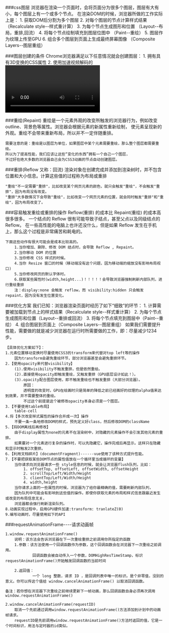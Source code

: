###css图层
	浏览器在渲染一个页面时，会将页面分为很多个图层，图层有大有小，每个图层上有一个或多个节点。
	在渲染DOM的时候，浏览器所做的工作实际上是：
		1. 获取DOM后分割为多个图层
		2. 对每个图层的节点计算样式结果		（Recalculate style--样式重计算）
		3. 为每个节点生成图形和位置			（Layout--布局，重排,回流）
		4. 将每个节点绘制填充到图层位图中		（Paint--重绘）
		5. 图层作为纹理上传至GPU
		6. 组合多个图层到页面上生成最终屏幕图像	（Composite Layers--图层重组）

###图层创建的条件
	Chrome浏览器满足以下任意情况就会创建图层：
		1. 拥有具有3D变换的CSS属性
		2. 使用加速视频解码的<video>节点
		3. <canvas>节点
		4. CSS3动画的节点
		5. 拥有CSS加速属性的元素(will-change)

###重绘(Repaint)
	重绘是一个元素外观的改变所触发的浏览器行为，例如改变outline、背景色等属性。浏览器会根据元素的新属性重新绘制，
	使元素呈现新的外观。重绘不会带来重新布局，所以并不一定伴随重排。
	
	需要注意的是：重绘是以图层为单位，如果图层中某个元素需要重绘，那么整个图层都需要重绘。
	所以为了提高性能，我们应该让这些“变化的东西”拥有一个自己一个图层，
	不过好在绝大多数的浏览器自己会为CSS3动画的节点自动创建图层。

###重排(Reflow 又称：回流)
	渲染对象在创建完成并添加到渲染树时，并不包含位置和大小信息。计算这些值的过程称为布局或重排
	
	"重绘"不一定需要"重排"，比如改变某个网页元素的颜色，就只会触发"重绘"，不会触发"重排"，因为布局没有改变。
	"重排"大多数情况下会导致"重绘"，比如改变一个网页元素的位置，就会同时触发"重排"和"重绘"，因为布局改变了。

###容易触发重绘或重排的操作
	Reflow(重排) 的成本比 Repaint(重绘) 的成本高很多很多。
	一个结点的 Reflow 很有可能导致子结点，甚至父点以及同级结点的 Reflow。
	在一些高性能的电脑上也许还没什么，但是如果 Reflow 发生在手机上，那么这个过程是非常痛苦和耗电的。
	
	下面这些动作有很大可能会是成本比较高的。
		1.当你增加、删除、修改 DOM 结点时，会导致 Reflow , Repaint。
		2.当你移动 DOM 的位置
		3.当你修改 CSS 样式的时候。
		4.当你 Resize 窗口的时候（移动端没有这个问题，因为移动端的缩放没有影响布局视口)
		5.当你修改网页的默认字体时。
		6.获取某些属性时(width,height...)！！！！！会导致浏览器强制刷新内部队列，进行重绘重排
		注：display:none 会触发 reflow，而 visibility:hidden 只会触发 repaint，因为没有发生位置变化。

###优化方案
    我们已知：浏览器渲染页面时经历了如下“细致”的环节：
		1. 计算需要被加载到节点上的样式结果（Recalculate style--样式重计算）
		2. 为每个节点生成图形和位置（Layout--重排或回流）
		3. 将每个节点填充到图层中（Paint--重绘）
		4. 组合图层到页面上（Composite Layers--图层重组）
	如果我们需要提升性能，需要做的就是减少浏览器在运行时所需要做的工作，即：尽量减少1234步。

    【具体优化方案如下】：
	1.元素位置移动变换时尽量使用CSS3的transform来代替对top left等的操作
		因为transform会避免重绘环节，部分浏览器甚至会避免重排环节。
	2.【使用opacity来代替visibility】
	    (1).使用visibility不触发重排，但是依然重绘。
	    (2).直接使用opacity即触发重绘，又触发重排（GPU底层设计如此！）。
	    (3).opacity配合图层使用，即不触发重绘也不触发重排（大部分浏览器）。
            原因：
			透明度的改变时，GPU在绘画时只是简单的降低之前已经画好的纹理的alpha值来达到效果，并不需要整体的重绘。
			不过这个前提是这个被修改opacity本身必须是一个图层。
	3.【不要使用table布局】
		table-cell
	4.将【多次改变样式属性的操作合并成一次】操作
		不要一条一条地修改DOM的样式，预先定义好class，然后修改DOM的className
	5.【将DOM离线后再修改】
		由于display属性为none的元素不在渲染树中，对隐藏的元素操作不会引发其他元素的重排。
		如果要对一个元素进行复杂的操作时，可以先隐藏它，操作完成后再显示。这样只在隐藏和显示时触发2次重排。
	6.【利用文档碎片】(documentFragment)------vue使用了该种方式提升性能。
	7.【不要把获取某些DOM节点的属性值放在一个循环里当成循环的变量】
		当你请求向浏览器请求一些 style信息的时候，就会让浏览器flush队列，比如：
			1. offsetTop, offsetLeft, offsetWidth, offsetHeight
			2. scrollTop/Left/Width/Height
			3. clientTop/Left/Width/Height
			4. width,height
        当你请求上面的一些属性的时候，浏览器为了给你最精确的值，需要刷新内部队列，
        因为队列中可能会有影响到这些值的操作。即使你获取元素的布局和样式信息跟最近发生或改变的布局信息无关，
        浏览器都会强行刷新渲染队列。
	8.动画实现过程中，启用GPU硬件加速:transform: tranlateZ(0)
    9.编写动画时，尽量使用如下的API
    
###requestAnimationFrame----请求动画帧
	 
    1.window.requestAnimationFrame() 
        说明：该方法会告诉浏览器在下一次重绘重排之前调用你所指定的函数
        1.参数：该方法使用一个回调函数作为参数，这个回调函数会在浏览器下一次重绘之前调用。
                回调函数会被自动传入一个参数，DOMHighResTimeStamp，标识requestAnimationFrame()开始触发回调函数的当前时间
    
        2.返回值：
                一个 long 整数，请求 ID ，是回调列表中唯一的标识。是个非零值，没别的意义。你可以传这个值给 window.cancelAnimationFrame() 以取消回调函数。
                
    备注：若你想在浏览器下次重绘之前继续更新下一帧动画，那么回调函数自身必须再次调用window.requestAnimationFrame()
 
    2.window.cancelAnimationFrame(requestID)
        取消一个先前通过调用window.requestAnimationFrame()方法添加到计划中的动画帧请求。
        requestID是先前调用window.requestAnimationFrame()方法时返回的值，它是一个时间标识，用法与定时器的id类似。